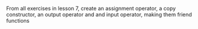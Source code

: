 From all exercises in lesson 7, create an assignment operator, a copy constructor, an output operator and and input operator, making them friend functions